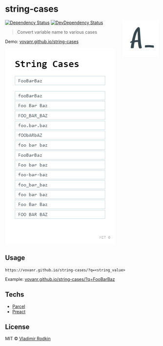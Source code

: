 # string-cases

<img align="right" width="120" height="120"
     src="./logo.svg" alt="String Cases logo">

[![Dependency Status][depstat-image]][depstat-url]
[![DevDependency Status][depstat-dev-image]][depstat-dev-url]

> Convert variable name to various cases

Demo: [vovanr.github.io/string-cases][demo]

![](preview.png)

## Usage

`https://vovanr.github.io/string-cases/?q=<string_value>`

Example: [vovanr.github.io/string-cases/?q=FooBarBaz](https://vovanr.github.io/string-cases/?q=FooBarBaz)

## Techs

- [Parcel](https://parceljs.org/)
- [Preact](https://preactjs.com/)

## License
MIT © [Vladimir Rodkin](https://github.com/VovanR)

[demo]: https://vovanr.github.io/string-cases

[depstat-url]: https://david-dm.org/VovanR/string-cases
[depstat-image]: https://david-dm.org/VovanR/string-cases.svg?style=flat-square

[depstat-dev-url]: https://david-dm.org/VovanR/string-cases
[depstat-dev-image]: https://david-dm.org/VovanR/string-cases/dev-status.svg?style=flat-square
